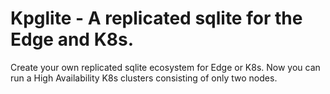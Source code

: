 # Kpglite - A replicated sqlite for the Edge and K8s.
Create your own replicated sqlite ecosystem for Edge or K8s.
Now you can run a High Availability K8s clusters consisting of only two nodes.

